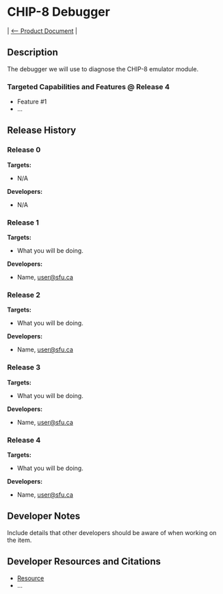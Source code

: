 # CHIP-8 Debugger

| [<-- Product Document](../Product-Document.md) |

## Description

The debugger we will use to diagnose the CHIP-8 emulator module.

### Targeted Capabilities and Features @ Release 4

- Feature #1
- ...

## Release History

### Release 0
**Targets:**  
- N/A 

**Developers:**  
- N/A

### Release 1
**Targets:**  
- What you will be doing. 

**Developers:**  
- Name, user@sfu.ca

### Release 2
**Targets:**  
- What you will be doing. 

**Developers:**  
- Name, user@sfu.ca

### Release 3
**Targets:**  
- What you will be doing. 

**Developers:**  
- Name, user@sfu.ca

### Release 4
**Targets:**  
- What you will be doing. 

**Developers:**  
- Name, user@sfu.ca

## Developer Notes

Include details that other developers should be aware of when working on the item.

## Developer Resources and Citations

- [Resource](url)
- ...
